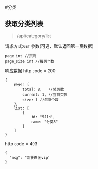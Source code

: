 #分类
## 获取分类列表
> /api/category/list

请求方式:`GET`
参数(可选，默认返回第一页数据)
```
page int //页码
page_size int //每页个数
```

响应数据
http code = 200
```
{
    page: {
        total: 8,   //总页数
        current: 1, //当前页数
        size: 1 //每页个数
    },
    list: [
        {
            id: "5JlM",
            name: "分类8"
        }
    ]
}
```
http code = 403
```
{
  "msg": "需要白金vip"
}
```